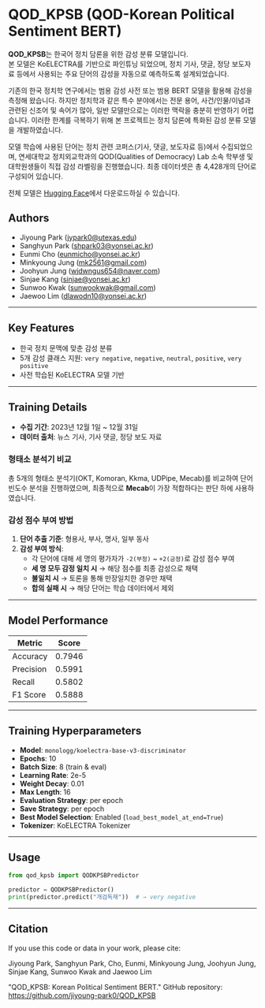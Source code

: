 # QOD_KPSB (QOD-Korean Political Sentiment BERT)

**QOD_KPSB**는 한국어 정치 담론을 위한 감성 분류 모델입니다.  
본 모델은 KoELECTRA를 기반으로 파인튜닝 되었으며, 정치 기사, 댓글, 정당 보도자료 등에서 사용되는 주요 단어의 감성을 자동으로 예측하도록 설계되었습니다.

기존의 한국 정치학 연구에서는 범용 감성 사전 또는 범용 BERT 모델을 활용해 감성을 측정해 왔습니다. 하지만 정치학과 같은 특수 분야에서는 전문 용어, 사건/인물/이념과 관련된 신조어 및 속어가 많아, 일반 모델만으로는 이러한 맥락을 충분히 반영하기 어렵습니다. 이러한 한계를 극복하기 위해 본 프로젝트는 정치 담론에 특화된 감성 분류 모델을 개발하였습니다.

모델 학습에 사용된 단어는 정치 관련 코퍼스(기사, 댓글, 보도자료 등)에서 수집되었으며, 연세대학교 정치외교학과의 QOD(Qualities of Democracy) Lab 소속 학부생 및 대학원생들이 직접 감성 라벨링을 진행했습니다. 최종 데이터셋은 총 4,428개의 단어로 구성되어 있습니다.

전체 모델은 [Hugging Face](https://huggingface.co/JiyoungP/QOD-Korean-Political-Sentiment-BERT)에서 다운로드하실 수 있습니다.

## Authors

- Jiyoung Park (jypark0@utexas.edu)
- Sanghyun Park (shpark03@yonsei.ac.kr)    
- Eunmi Cho (eunmicho@yonsei.ac.kr)
- Minkyoung Jung (mk2561@gmail.com)
- Joohyun Jung (wjdwngus654@naver.com)
- Sinjae Kang (sinjae@yonsei.ac.kr)  
- Sunwoo Kwak (sunwookwak@gmail.com)  
- Jaewoo Lim (dlawodn10@yonsei.ac.kr)  

---
## Key Features

- 한국 정치 문맥에 맞춘 감성 분류
- 5개 감성 클래스 지원: `very negative`, `negative`, `neutral`, `positive`, `very positive`
- 사전 학습된 KoELECTRA 모델 기반

---

## Training Details

- **수집 기간**: 2023년 12월 1일 ~ 12월 31일
- **데이터 출처**: 뉴스 기사, 기사 댓글, 정당 보도 자료

### 형태소 분석기 비교

총 5개의 형태소 분석기(OKT, Komoran, Kkma, UDPipe, Mecab)를 비교하여 단어 빈도수 분석을 진행하였으며, 최종적으로 **Mecab**이 가장 적합하다는 판단 하에 사용하였습니다.

### 감성 점수 부여 방법

1. **단어 추출 기준**: 형용사, 부사, 명사, 일부 동사
2. **감성 부여 방식**:
   - 각 단어에 대해 세 명의 평가자가 `-2(부정)` ~ `+2(긍정)`로 감성 점수 부여
   - **세 명 모두 감정 일치 시** → 해당 점수를 최종 감성으로 채택
   - **불일치 시** → 토론을 통해 만장일치한 경우만 채택
   - **합의 실패 시** → 해당 단어는 학습 데이터에서 제외

---

## Model Performance

| Metric     | Score   |
|------------|---------|
| Accuracy   | 0.7946  |
| Precision  | 0.5991  |
| Recall     | 0.5802  |
| F1 Score   | 0.5888  |

---

## Training Hyperparameters

- **Model**: `monologg/koelectra-base-v3-discriminator`  
- **Epochs**: 10  
- **Batch Size**: 8 (train & eval)  
- **Learning Rate**: 2e-5  
- **Weight Decay**: 0.01  
- **Max Length**: 16  
- **Evaluation Strategy**: per epoch  
- **Save Strategy**: per epoch  
- **Best Model Selection**: Enabled (`load_best_model_at_end=True`)  
- **Tokenizer**: KoELECTRA Tokenizer

---
## Usage

```python
from qod_kpsb import QODKPSBPredictor

predictor = QODKPSBPredictor()
print(predictor.predict("개검독재"))  # → very negative
```

---
## Citation
If you use this code or data in your work, please cite:

Jiyoung Park, Sanghyun Park, Cho, Eunmi, Minkyoung Jung, Joohyun Jung, Sinjae Kang, Sunwoo Kwak and Jaewoo Lim

"QOD_KPSB: Korean Political Sentiment BERT."
GitHub repository: https://github.com/jiyoung-park0/QOD_KPSB

